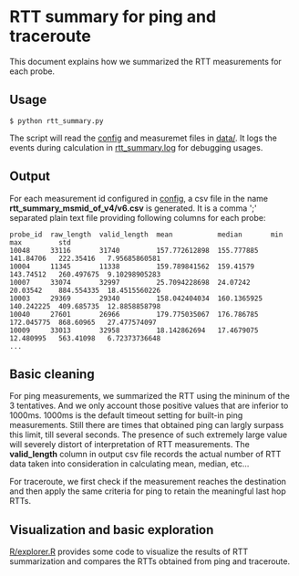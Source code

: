 # RTT summary for ping and traceroute
This document explains how we summarized the RTT measurements for each probe.

## Usage
```
$ python rtt_summary.py
```
The script will read the [config](../config) and measuremet files in [data/](../data/).
It logs the events during calculation in [rtt_summary.log](../rtt_summary) for debugging usages.

## Output
For each measurement id configured in [config](../config), a csv file in the name __rtt_summary_msmid_of_v4/v6.csv__ is generated.
It is a comma ';' separated plain text file providing following columns for each probe:
```
probe_id  raw_length  valid_length  mean           median       min         max         std
10048     33116       31740         157.772612898  155.777885   141.84706   222.35416   7.95685860581
10004     11345       11338         159.789841562  159.41579    143.74512   260.497675  9.10298905283
10007     33074       32997         25.7094228698  24.07242     20.03542    884.554335  18.4515560226
10003     29369       29340         158.042404034  160.1365925  140.242225  409.685735  12.8858858798
10040     27601       26966         179.775035067  176.786785   172.045775  868.60965   27.477574097
10009     33013       32958         18.142862694   17.4679075   12.480995   563.41098   6.72373736648
...
```

## Basic cleaning
For ping measurements, we summarized the RTT using the mininum of the 3 tentatives.
And we only account those positive values that are inferior to 1000ms.
1000ms is the default timeout setting for built-in ping measurements.
Still there are times that obtained ping can largly surpass this limit, till several seconds.
The presence of such extremely large value will severely distort of interpretation of RTT measurements.
The __valid_length__ column in output csv file records the actual number of RTT data taken into consideration in 
calculating mean, median, etc...

For traceroute, we first check if the measurement reaches the destination and then apply the same criteria for ping to
retain the meaningful last hop RTTs.

## Visualization and basic exploration
[R/explorer.R](../R/explorer.R) provides some code to visualize the results of RTT summarization and
compares the RTTs obtained from ping and traceroute.